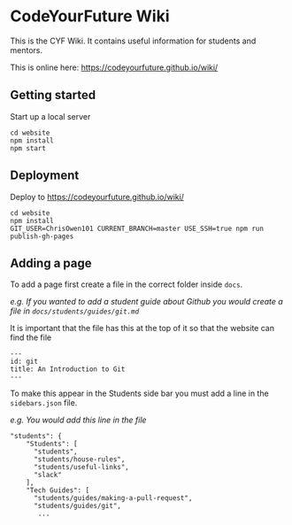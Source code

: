 # CodeYourFuture Wiki

This is the CYF Wiki. It contains useful information for students and mentors.

This is online here: https://codeyourfuture.github.io/wiki/

## Getting started

Start up a local server

```
cd website
npm install
npm start
```

## Deployment

Deploy to https://codeyourfuture.github.io/wiki/

```
cd website
npm install
GIT_USER=ChrisOwen101 CURRENT_BRANCH=master USE_SSH=true npm run publish-gh-pages
```

## Adding a page

To add a page first create a file in the correct folder inside `docs`.

_e.g. If you wanted to add a student guide about Github you would create a file in `docs/students/guides/git.md`_

It is important that the file has this at the top of it so that the website can find the file

```
---
id: git
title: An Introduction to Git
---
```

To make this appear in the Students side bar you must add a line in the `sidebars.json` file.

_e.g. You would add this line in the file_

```
"students": {
    "Students": [
      "students",
      "students/house-rules",
      "students/useful-links",
      "slack"
    ],
    "Tech Guides": [
      "students/guides/making-a-pull-request",
      "students/guides/git",
       ...
```
